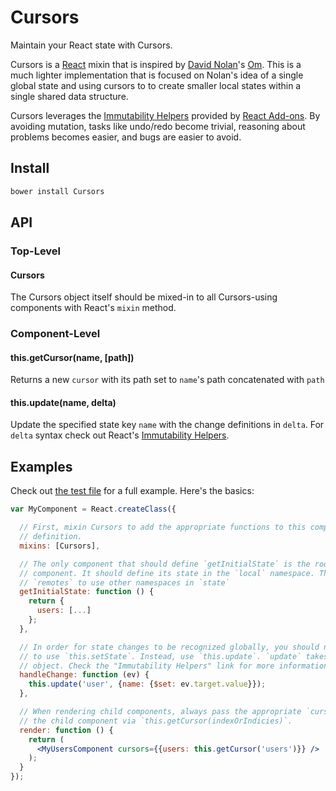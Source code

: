 # Cursors

Maintain your React state with Cursors.

Cursors is a [React] mixin that is inspired by [David Nolan]'s [Om]. This is a
much lighter implementation that is focused on Nolan's idea of a single global
state and using cursors to to create smaller local states within a single shared
data structure.

Cursors leverages the [Immutability Helpers] provided by [React Add-ons]. By
avoiding mutation, tasks like undo/redo become trivial, reasoning about problems
becomes easier, and bugs are easier to avoid.

## Install

```bash
bower install Cursors
```

## API

### Top-Level

#### Cursors

The Cursors object itself should be mixed-in to all Cursors-using components with React's `mixin` method.

### Component-Level

#### this.getCursor(name, [path])

Returns a new `cursor` with its path set to `name`'s path concatenated with
`path`

#### this.update(name, delta)

Update the specified state key `name` with the change definitions in `delta`.
For `delta` syntax check out React's [Immutability Helpers].

## Examples

Check out [the test file](https://caseywebdev.github.io/cursors/test.html) for a
full example. Here's the basics:

```jsx
var MyComponent = React.createClass({

  // First, mixin Cursors to add the appropriate functions to this component
  // definition.
  mixins: [Cursors],

  // The only component that should define `getInitialState` is the root
  // component. It should define its state in the `local` namespace. This allows
  // `remotes` to use other namespaces in `state`
  getInitialState: function () {
    return {
      users: [...]
    };
  },

  // In order for state changes to be recognized globally, you should never need
  // to use `this.setState`. Instead, use `this.update`. `update` takes a delta
  // object. Check the "Immutability Helpers" link for more information.
  handleChange: function (ev) {
    this.update('user', {name: {$set: ev.target.value}});
  },

  // When rendering child components, always pass the appropriate `cursor` for
  // the child component via `this.getCursor(indexOrIndicies)`.
  render: function () {
    return (
      <MyUsersComponent cursors={{users: this.getCursor('users')}} />
    );
  }
});
```

[React]: https://github.com/facebook/react
[David Nolan]: https://github.com/swannodette
[Om]: https://github.com/swannodette/om
[Immutability Helpers]: http://facebook.github.io/react/docs/update.html
[React Add-ons]: http://facebook.github.io/react/docs/addons.html
